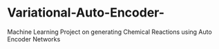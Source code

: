# Variational-Auto-Encoder-
Machine Learning Project on generating Chemical Reactions using Auto Encoder Networks
